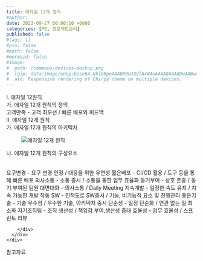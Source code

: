 ```yaml
---
title: 애자일 12개 원칙
#author: 
date: 2023-09-27 00:00:10 +0800
categories: [PE, 프로젝트관리]
published: false
#tags: []
#pin: false
#math: false
#mermaid: false
#image:
#  path: /commons/devices-mockup.png
#  lqip: data:image/webp;base64,UklGRpoAAABXRUJQVlA4WAoAAAAQAAAADwAABwAAQUxQSDIAAAARL0AmbZurmr57yyIiqE8oiG0bejIYEQTgqiDA9vqnsUSI6H+oAERp2HZ65qP/VIAWAFZQOCBCAAAA8AEAnQEqEAAIAAVAfCWkAALp8sF8rgRgAP7o9FDvMCkMde9PK7euH5M1m6VWoDXf2FkP3BqV0ZYbO6NA/VFIAAAA
#  alt: Responsive rendering of Chirpy theme on multiple devices.
---
```


<div class="post-wrap">
  <div class="para">
    <div class="para-title">
      I. 애자일 12원칙
    </div>
    <div class="para-cntnt">
      <div class="para">
        <div class="para-title">
          가. 애자일 12개 원칙의 정의
        </div>
        <div class="para-cntnt">
            고객만족 - 고객 최우선 / 빠른 배포와 피드백
        </div>
      </div>
    </div>
  </div>
  
  <div class="para">
    <div class="para-title">
      II. 애자일 12개 원칙
    </div>
    <div class="para-cntnt">
      <div class="para">
        <div class="para-title">
          가. 애자일 12개 원칙의 아키텍처
        </div>
        <div class="para-cntnt">
          <figure class="post-figure">
            <img src="/assets/img/posts/애자일-12개-원칙.png" alt="애자일 12개 원칙">
<!--            <figcaption>Source: Unveiling the Metaverse: Exploring Emerging Trends, Multifaceted Perspectives, and Future Challenges</figcaption>-->
          </figure>
        </div>
      </div>
      <div class="para">
        <div class="para-title">
          나. 애자일 12개 원칙의 구성요소
        </div>
        <div class="para-cntnt">
          <table class="post-table">
          </table>
            요구변경 - 요구 변경 인정 / 대응을 위한 유연성
  짧은배포 - CI/CD 활용 / 도구 등을 통해 빠른 배포
  의사소통 - 소통 중시 / 소통을 통한 업무 효율화
  동기부여 - 상호 존중 / 동기 부여된 팀원
  대면대화 - 의사소통 / Daily Meeting 
  지속개발 - 일정한 속도 유지 / 지속 가능한 개발
  작동 SW - 진척도로 SW중시 / 기능, 비기능적 요소 및 진행관리
  좋은기술 - 기술 우수성 / 우수한 기술, 아키텍처 중시
  단순성 - 일정 단순화 / 연관 없는 일 최소화
  자기조직팀 - 조직 생산성 / 책임감 부여,생산성 증대
  효율성 - 업무 효율성 / 스프린트 리뷰

        </div>
      </div>
    </div>
  </div>

  <div class="refr-wrap">
    <div class="refr-title">
        참고자료
    </div>
    <ol class="refr-list">
    <!--    <li>(나현식, 최대선) <a target="_blank" href="https://scienceon.kisti.re.kr/commons/util/originalView.do?cn=JAKO202225948430499&oCn=JAKO202225948430499&dbt=JAKO&journal=NJOU00291864">메타버스 보안 위협 요소 및 대응 방안 검토</a></li>-->
    <!--    <li>(M. Uddin, S. Manickam, H. Ullah, M. Obaidat and A. Dandoush) <a target="_blank" href="https://ieeexplore.ieee.org/abstract/document/10138386">Unveiling the Metaverse: Exploring Emerging Trends, Multifaceted Perspectives, and Future Challenges</a></li>-->
    </ol>
  </div>
</div>

